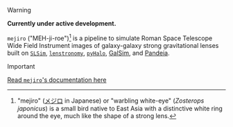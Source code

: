 > [!WARNING]
> **Currently under active development.**

`mejiro` ("MEH-ji-roe")[^1] is a pipeline to simulate Roman Space Telescope Wide Field Instrument images of
galaxy-galaxy strong gravitational lenses built on [`SLSim`](https://github.com/LSST-strong-lensing/slsim), [`lenstronomy`](https://github.com/lenstronomy/lenstronomy), [`pyHalo`](https://github.com/dangilman/pyHalo), [GalSim](https://github.com/GalSim-developers/GalSim),
and [Pandeia](https://outerspace.stsci.edu/display/PEN).

> [!IMPORTANT]
> [Read `mejiro`'s documentation here](https://mejiro.readthedocs.io/en/latest/index.html)

[^1]: "mejiro" ([メジロ](https://ja.wikipedia.org/wiki/%E3%83%A1%E3%82%B8%E3%83%AD) in Japanese) or "warbling
white-eye" (*Zosterops japonicus*) is a small bird native to East Asia with a distinctive white ring around the eye,
much like the shape of a strong lens.
